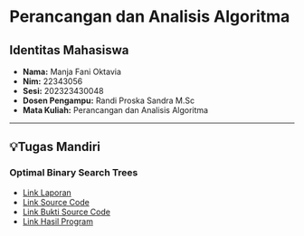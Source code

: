 # Perancangan dan Analisis Algoritma

## Identitas Mahasiswa
- **Nama:** Manja Fani Oktavia
- **Nim:** 22343056
- **Sesi:** 202323430048 
- **Dosen Pengampu:** Randi Proska Sandra M.Sc
- **Mata Kuliah:** Perancangan dan Analisis Algoritma

---

## 💡Tugas Mandiri

### Optimal Binary Search Trees
- [Link Laporan](https://github.com/MANJA22343056/Perancangan-dan-Analisis-Algoritma/blob/main/Manja%20Fani%20Oktavia_202323430048/Manja%20Fani%20Oktavia_Optimal%20Binary%20Search%20Trees.pdf)
- [Link Source Code](https://github.com/MANJA22343056/Perancangan-dan-Analisis-Algoritma/tree/main/Manja%20Fani%20Oktavia_202323430048/Source%20Code_Optimal%20Binary%20Search%20Trees)
- [Link Bukti Source Code](https://github.com/MANJA22343056/Perancangan-dan-Analisis-Algoritma/blob/main/Manja%20Fani%20Oktavia_202323430048/Source%20Code_Optimal%20Binary%20Search%20Trees.png)
- [Link Hasil Program](https://github.com/MANJA22343056/Perancangan-dan-Analisis-Algoritma/blob/main/Manja%20Fani%20Oktavia_202323430048/Hasil_Optimal%20Binary%20Search%20Trees.png)
